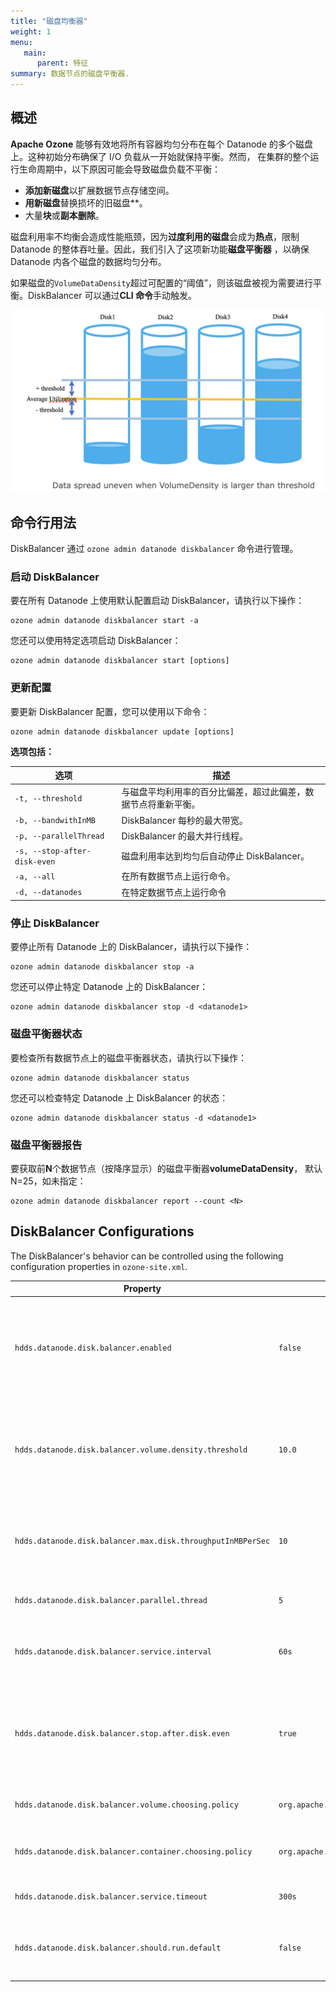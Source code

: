 ```yaml
---
title: "磁盘均衡器"
weight: 1
menu:
   main:
      parent: 特征
summary: 数据节点的磁盘平衡器.
---
```

<!---
  Licensed to the Apache Software Foundation (ASF) under one or more
  contributor license agreements.  See the NOTICE file distributed with
  this work for additional information regarding copyright ownership.
  The ASF licenses this file to You under the Apache License, Version 2.0
  (the "License"); you may not use this file except in compliance with
  the License.  You may obtain a copy of the License at

      http://www.apache.org/licenses/LICENSE-2.0

  Unless required by applicable law or agreed to in writing, software
  distributed under the License is distributed on an "AS IS" BASIS,
  WITHOUT WARRANTIES OR CONDITIONS OF ANY KIND, either express or implied.
  See the License for the specific language governing permissions and
  limitations under the License.
-->

## 概述
**Apache Ozone** 能够有效地将所有容器均匀分布在每个 Datanode 的多个磁盘上。这种初始分布确保了 I/O 负载从一开始就保持平衡。然而，
在集群的整个运行生命周期中，以下原因可能会导致磁盘负载不平衡：
- **添加新磁盘**以扩展数据节点存储空间。
- **用新磁盘**替换损坏的旧磁盘**。
- 大量**块**或**副本删除**。

磁盘利用率不均衡会造成性能瓶颈，因为**过度利用的磁盘**会成为**热点**，限制 Datanode 的整体吞吐量。因此，我们引入了这项新功能**磁盘平衡器**
，以确保 Datanode 内各个磁盘的数据均匀分布。

如果磁盘的`VolumeDataDensity`超过可配置的“阈值”，则该磁盘被视为需要进行平衡。DiskBalancer 可以通过**CLI 命令**手动触发。

![Disk Even](diskBalancer.png)

## 命令行用法
DiskBalancer 通过 `ozone admin datanode diskbalancer` 命令进行管理。

### **启动 DiskBalancer**
要在所有 Datanode 上使用默认配置启动 DiskBalancer，请执行以下操作：

```shell
ozone admin datanode diskbalancer start -a
```

您还可以使用特定选项启动 DiskBalancer：
```shell
ozone admin datanode diskbalancer start [options]
```

### **更新配置**
要更新 DiskBalancer 配置，您可以使用以下命令：

```shell
ozone admin datanode diskbalancer update [options]
```
**选项包括：**

| 选项                           | 描述                              |                                                                                                                                                             
|------------------------------|---------------------------------|
| `-t, --threshold`            | 与磁盘平均利用率的百分比偏差，超过此偏差，数据节点将重新平衡。 |
| `-b, --bandwithInMB`         | DiskBalancer 每秒的最大带宽。           |
| `-p, --parallelThread`       | DiskBalancer 的最大并行线程。           |
| `-s, --stop-after-disk-even` | 磁盘利用率达到均匀后自动停止 DiskBalancer。    |
| `-a, --all`                  | 在所有数据节点上运行命令。                   |
| `-d, --datanodes`            | 在特定数据节点上运行命令                    |

### **停止 DiskBalancer**
要停止所有 Datanode 上的 DiskBalancer，请执行以下操作：

```shell
ozone admin datanode diskbalancer stop -a
```
您还可以停止特定 Datanode 上的 DiskBalancer：

```shell
ozone admin datanode diskbalancer stop -d <datanode1>
```
### **磁盘平衡器状态**
要检查所有数据节点上的磁盘平衡器状态，请执行以下操作：

```shell
ozone admin datanode diskbalancer status
```
您还可以检查特定 Datanode 上 DiskBalancer 的状态：
```shell
ozone admin datanode diskbalancer status -d <datanode1>
```
### **磁盘平衡器报告**
要获取前**N**个数据节点（按降序显示）的磁盘平衡器**volumeDataDensity**，
默认 N=25，如未指定：

```shell
ozone admin datanode diskbalancer report --count <N>
```

## DiskBalancer Configurations

The DiskBalancer's behavior can be controlled using the following configuration properties in `ozone-site.xml`.

| Property                                                    | Default Value                          | Description                                                                                                                                                                 |
|-------------------------------------------------------------|----------------------------------------|-----------------------------------------------------------------------------------------------------------------------------------------------------------------------------|
| `hdds.datanode.disk.balancer.enabled`                       | `false`                                | 如果为 false，则 Datanode 上的 DiskBalancer 服务将被禁用。将其配置为 true 可启用 DiskBalancer。                                                      |                                                            |                                                                                        |                                                                                                                                                                              |
| `hdds.datanode.disk.balancer.volume.density.threshold`      | `10.0`                                 | 百分比（0-100）。如果对于每个卷，其利用率与平均数据节点利用率之差不超过此阈值，则认为数据节点处于平衡状态。    |
| `hdds.datanode.disk.balancer.max.disk.throughputInMBPerSec` | `10`                                   | 平衡器可用于移动数据的最大带宽（以 MB/s 为单位），以避免影响客户端 I/O。                                                                    |
| `hdds.datanode.disk.balancer.parallel.thread`               | `5`                                    | 用于并行移动容器的工作线程数。                                                                                                       |
| `hdds.datanode.disk.balancer.service.interval`              | `60s`                                  | Datanode DiskBalancer 服务检查不平衡并更新其配置的时间间隔。                                                             |
| `hdds.datanode.disk.balancer.stop.after.disk.even`          | `true`                                 | 如果为真，则一旦磁盘被视为平衡（即所有卷密度都在阈值内），DiskBalancer 将自动停止其平衡活动。           |
| `hdds.datanode.disk.balancer.volume.choosing.policy`        | `org.apache.hadoop.ozone.container.diskbalancer.policy.DefaultVolumeChoosingPolicy` | 用于选择平衡的源卷和目标卷的策略类。                                                                                                 |
| `hdds.datanode.disk.balancer.container.choosing.policy`     | `org.apache.hadoop.ozone.container.diskbalancer.policy.DefaultContainerChoosingPolicy` | 用于选择将哪些容器从源卷移动到目标卷的策略类。                                                                         |
| `hdds.datanode.disk.balancer.service.timeout`               | `300s`                                 | Datanode DiskBalancer 服务操作超时。                                                                                                                    |
| `hdds.datanode.disk.balancer.should.run.default`            | `false`                                | 如果平衡器无法读取其持久配置，则该值决定服务是否应默认运行。                                                       |

